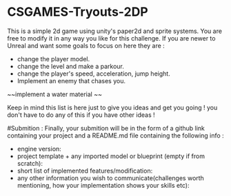 # CSGAMES-Tryouts-2DP

This is a simple 2d game using unity's paper2d and sprite systems. You are free to modify it in any way you like for this challenge.
If you are newer to Unreal and want some goals to focus on here they are :
 * change the player model.
 * change the level and make a parkour.
 * change the player's speed, acceleration, jump height.
 * Implement an enemy that chases you.

~~implement a water material ~~

Keep in mind this list is here just to give you ideas and get you going ! you don't have to do any of this if you have other ideas !

#Submition :
Finally, your submition will be in the form of a github link containing your project and a README.md file containing the following info : 
 * engine version: 
 * project template + any imported model or blueprint (empty if from scratch): 
 * short list of implemented features/modification: 
 * any other information you wish to communicate(challenges worth mentioning, how your implementation shows your skills etc):
